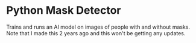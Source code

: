 # Python Mask Detector

Trains and runs an AI model on images of people with and without masks. Note that I made this 2 years ago and this won't be getting any updates.

